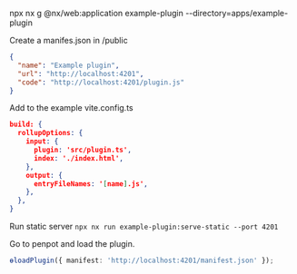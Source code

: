 npx nx g @nx/web:application example-plugin --directory=apps/example-plugin

Create a manifes.json in /public

```json
{
  "name": "Example plugin",
  "url": "http://localhost:4201",
  "code": "http://localhost:4201/plugin.js"
}
```

Add to the example vite.config.ts

```json
build: {
  rollupOptions: {
    input: {
      plugin: 'src/plugin.ts',
      index: './index.html',
    },
    output: {
      entryFileNames: '[name].js',
    },
  },
}
```

Run static server `npx nx run example-plugin:serve-static --port 4201`

Go to penpot and load the plugin.

```ts
ɵloadPlugin({ manifest: 'http://localhost:4201/manifest.json' });
```
